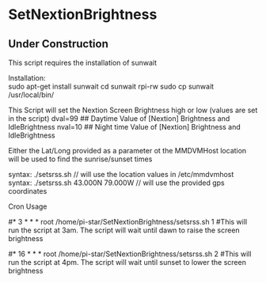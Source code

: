 # SetNextionBrightness
## Under Construction

  This script requires the installation of sunwait
  
  Installation:    
sudo apt-get install sunwait
cd sunwait
rpi-rw
sudo cp sunwait /usr/local/bin/

This Script will set the Nextion Screen Brightness high or low (values are set in the script)
dval=99  ## Daytime Value of [Nextion] Brightness and IdleBrightness
nval=10  ## Night time Value of [Nextion] Brightness and IdleBrightness

Either the Lat/Long provided as a parameter ot the MMDVMHost location will be used to find the sunrise/sunset times

syntax:   ./setsrss.sh     // will use the location values in /etc/mmdvmhost
syntax:   ./setsrss.sh  43.000N 79.000W   // will use the provided gps coordinates

Cron Usage

#* 3 * * *   root /home/pi-star/SetNextionBrightness/setsrss.sh 1
#This will run the script at 3am. The script will wait until dawn to raise the screen brightness

#* 16 * * * root /home/pi-star/SetNextionBrightness/setsrss.sh 2
#This will run the script at 4pm. The script will wait until sunset to lower the screen brightness
